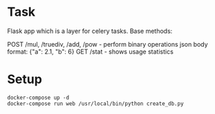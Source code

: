# Task

Flask app which is a layer for celery tasks.
Base methods:

POST /mul, /truediv, /add, /pow - perform binary operations
json body format: {"a": 2.1, "b": 6}
GET /stat - shows usage statistics

# Setup

```
docker-compose up -d
docker-compose run web /usr/local/bin/python create_db.py
```